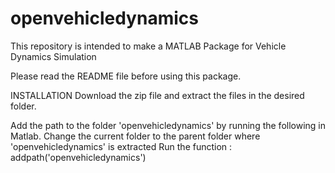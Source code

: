 # openvehicledynamics
This repository is intended to make a MATLAB Package for Vehicle Dynamics Simulation

Please read the README file before using this package.

INSTALLATION
  Download the zip file and extract the files in the desired folder.
  
  Add the path to the folder 'openvehicledynamics' by running the following in Matlab.
    Change the current folder to the parent folder where 'openvehicledynamics' is extracted
    Run the function : addpath('openvehicledynamics')
